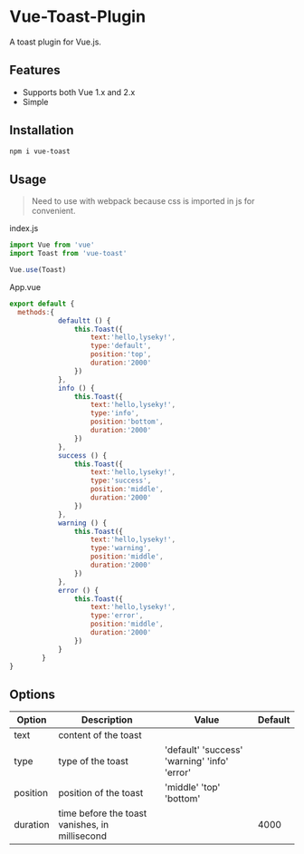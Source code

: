 # Vue-Toast-Plugin

A toast plugin for Vue.js.

## Features

- Supports both Vue 1.x and 2.x
- Simple

## Installation

```Bash
npm i vue-toast
```

## Usage

> Need to use with webpack because css is imported in js for convenient.

index.js

```javascript
import Vue from 'vue'
import Toast from 'vue-toast'

Vue.use(Toast)
```

App.vue

```javascript
export default {
  methods:{
            defaultt () {
                this.Toast({
                    text:'hello,lyseky!',
                    type:'default',
                    position:'top',
                    duration:'2000'
                })
            },
            info () {
                this.Toast({
                    text:'hello,lyseky!',
                    type:'info',
                    position:'bottom',
                    duration:'2000'
                })
            },
            success () {
                this.Toast({
                    text:'hello,lyseky!',
                    type:'success',
                    position:'middle',
                    duration:'2000'
                })
            },
            warning () {
                this.Toast({
                    text:'hello,lyseky!',
                    type:'warning',
                    position:'middle',
                    duration:'2000'
                })
            },
            error () {
                this.Toast({
                    text:'hello,lyseky!',
                    type:'error',
                    position:'middle',
                    duration:'2000'
                })
            }
        }
}
```

## Options

|Option|Description|Value|Default|
|---|---|---|---|
|text|content of the toast|||
|type|type of the toast|'default' 'success' 'warning' 'info' 'error'||
|position|position of the toast| 'middle' 'top' 'bottom'||
|duration|time before the toast vanishes, in millisecond||4000
